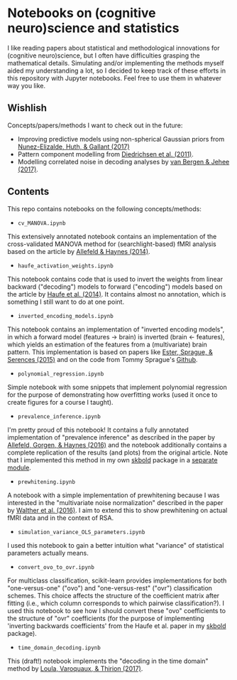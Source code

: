 # Notebooks on (cognitive neuro)science and statistics
I like reading papers about statistical and methodological innovations for (cognitive neuro)science, but I often have difficulties grasping the mathematical details. Simulating and/or implementing the methods myself aided my understanding a lot, so I decided to keep track of these efforts in this repository with Jupyter notebooks. Feel free to use them in whatever way you like.

## Wishlish
Concepts/papers/methods I want to check out in the future:

- Improving predictive models using non-spherical Gaussian priors from [Nunez-Elizalde, Huth, & Gallant (2017)](https://www2.securecms.com/CCNeuro/docs-0/5928d71e68ed3f844e8a256f.pdf)
- Pattern component modelling from [Diedrichsen et al. (2011)](http://www.sciencedirect.com/science/article/pii/S1053811911000796).
- Modelling correlated noise in decoding analyses by [van Bergen & Jehee (2017)](https://www.sciencedirect.com/science/article/pii/S1053811917306626).

## Contents
This repo contains notebooks on the following concepts/methods:

- `cv_MANOVA.ipynb`

This extensively annotated notebook contains an implementation of the cross-validated MANOVA method for (searchlight-based) fMRI analysis based on the article by [Allefeld & Haynes (2014)](http://www.sciencedirect.com/science/article/pii/S1053811913011920).

- `haufe_activation_weights.ipynb`

This notebook contains code that is used to invert the weights from linear backward ("decoding") models to forward ("encoding") models based on the article by [Haufe et al. (2014)](https://www.sciencedirect.com/science/article/pii/S1053811913010914). It contains almost no annotation, which is something I still want to do at one point.

- `inverted_encoding_models.ipynb`

This notebook contains an implementation of "inverted encoding models", in which a forward model (features &rarr; brain) is inverted (brain &larr; features), which yields an estimation of the features from a (multivariate) brain pattern. This implementation is based on papers like [Ester, Sprague, & Serences (2015)](http://www.sciencedirect.com/science/article/pii/S0896627315006352) and on the code from Tommy Sprague's [Github](https://github.com/tommysprague/IEM-tutorial).

- `polynomial_regression.ipynb`

Simple notebook with some snippets that implement polynomial regression for the purpose of demonstrating how overfitting works (used it once to create figures for a course I taught).

- `prevalence_inference.ipynb`

I'm pretty proud of this notebook! It contains a fully annotated implementation of "prevalence inference" as described in the paper by [Allefeld, Gorgen, & Haynes (2016)](http://www.sciencedirect.com/science/article/pii/S1053811916303470) and the notebook additionally contains a complete replication of the results (and plots) from the original article. Note that I implemented this method in my own [skbold](https://github.com/lukassnoek/skbold) package in a [separate module](https://github.com/lukassnoek/skbold/blob/master/skbold/postproc/prevalence.py).  

- `prewhitening.ipynb`

A notebook with a simple implementation of prewhitening because I was interested in the "multivariate noise normalization" described in the paper by [Walther et al. (2016)](http://www.sciencedirect.com/science/article/pii/S1053811915011258). I aim to extend this to show prewhitening on actual fMRI data and in the context of RSA.

- `simulation_variance_OLS_parameters.ipynb`

I used this notebook to gain a better intuition what "variance" of statistical parameters actually means. 

- `convert_ovo_to_ovr.ipynb`

For multiclass classification, scikit-learn provides implementations for both "one-versus-one" ("ovo") and "one-versus-rest" ("ovr") classification schemes. This choice affects the structure of the coefficient matrix after fitting (i.e., which column corresponds to which pairwise classification?). I used this notebook to see how I should convert these "ovo" coefficients to the structure of "ovr" coefficients (for the purpose of implementing 'inverting backwards coefficients' from the Haufe et al. paper in my [skbold](https://github.com/lukassnoek/skbold) package).

- `time_domain_decoding.ipynb`

This (draft!) notebook implements the "decoding in the time domain" method by [Loula, Varoquaux, & Thirion (2017)](https://www.sciencedirect.com/science/article/pii/S1053811917306651).
